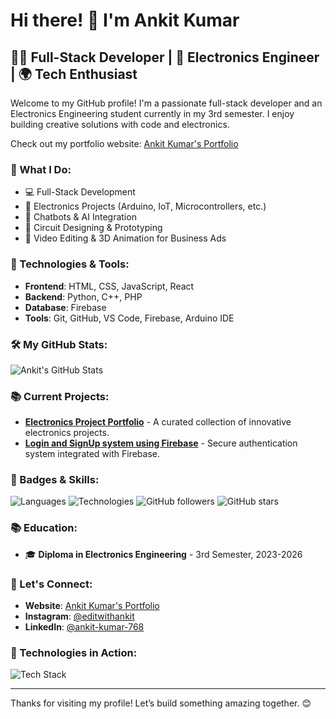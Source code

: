 # Hi there! 👋 I'm Ankit Kumar

## 👨‍💻 Full-Stack Developer | 📡 Electronics Engineer | 🌍 Tech Enthusiast

Welcome to my GitHub profile! I'm a passionate full-stack developer and an Electronics Engineering student currently in my 3rd semester. I enjoy building creative solutions with code and electronics.

Check out my portfolio website: [Ankit Kumar's Portfolio](https://ankitdev768.github.io/ankit-dev/)

### 🌟 What I Do:
- 💻 Full-Stack Development 
- 📡 Electronics Projects (Arduino, IoT, Microcontrollers, etc.)
- 🤖 Chatbots & AI Integration
- 🔧 Circuit Designing & Prototyping
- 🎥 Video Editing & 3D Animation for Business Ads

### 🔧 Technologies & Tools:
- **Frontend**: HTML, CSS, JavaScript, React
- **Backend**: Python, C++, PHP
- **Database**: Firebase
- **Tools**: Git, GitHub, VS Code, Firebase, Arduino IDE

### 🛠️ My GitHub Stats:
![Ankit's GitHub Stats](https://github-readme-stats.vercel.app/api?username=ankitdev768&show_icons=true&hide_title=true&count_private=true&hide=prs&theme=radical)

### 📚 Current Projects:
- **[Electronics Project Portfolio](https://thesensors.github.io/thesensors/index.html)** - A curated collection of innovative electronics projects.
- **[Login and SignUp system using Firebase](https://ankitdev768.github.io/Login/)** - Secure authentication system integrated with Firebase.

### 🚀 Badges & Skills:
![Languages](https://img.shields.io/badge/Languages-JavaScript%20%7C%20Python%20%7C%20C%2B%2B%20%7C%20HTML%2F5%20%7C%20CSS-blue)
![Technologies](https://img.shields.io/badge/Technologies-Node.js%20%7C%20React%20%7C%20MongoDB%20%7C%20Arduino%20%7C%20Raspberry%20Pi-green)
![GitHub followers](https://img.shields.io/github/followers/ankitdev768?label=Follow&style=social)
![GitHub stars](https://img.shields.io/github/stars/ankitdev768?label=Stars&style=social)

### 📚 Education:
- 🎓 **Diploma in Electronics Engineering** - 3rd Semester, 2023-2026

### 📩 Let's Connect:
- **Website**: [Ankit Kumar's Portfolio](https://ankitdev768.github.io/ankit-dev/)
- **Instagram**: [@editwithankit](https://www.instagram.com/editwithankit/)
- **LinkedIn**: [@ankit-kumar-768](https://www.linkedin.com/in/ankit-kumar-768/)

### 📸 Technologies in Action:
![Tech Stack](https://github.com/ankitdev768/ankit-dev/blob/main/assets/tech-stack.png)

---

Thanks for visiting my profile! Let’s build something amazing together. 😊
